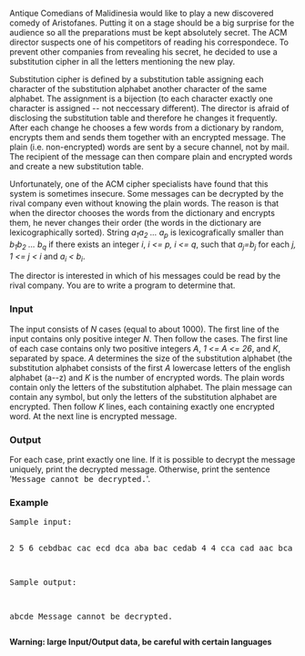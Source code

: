 <p>Antique Comedians of Malidinesia would like to play a new discovered
comedy of Aristofanes. Putting it on a stage should be a big surprise for
the audience so all the preparations must be kept absolutely secret.
The ACM director suspects one of his competitors of reading his
correspondece. To prevent other companies from revealing his secret, he
decided to use a substitution cipher in all the letters mentioning the
new play.

</p><p>Substitution cipher is defined by a substitution table assigning each
character of the substitution alphabet another character of the same alphabet.
The assignment is a bijection (to each character exactly
one character is assigned -- not neccessary different).
The director is afraid of disclosing the substitution table and
therefore he changes it frequently. After each change he chooses a few
words from a dictionary by random, encrypts them and sends them together with
an encrypted message. The plain (i.e. non-encrypted) words
are sent by a secure channel, not by mail. The recipient of the message
can then compare plain and encrypted words and create
a new substitution table.

</p><p>Unfortunately, one of the ACM cipher specialists have found that this
system is sometimes insecure. Some messages can be decrypted by the rival
company even without knowing the plain words. The reason is
that when the director chooses the words from the dictionary and encrypts them, 
he never changes their order (the words in the dictionary are
lexicographically sorted). String <var>a<sub>1</sub>a<sub>2</sub> ...
a<sub>p</sub></var> is lexicografically smaller than
<var>b<sub>1</sub>b<sub>2</sub> ... b<sub>q</sub></var> if there exists an
integer <var>i</var>, <var>i &lt;= p, i &lt;= q</var>, such that
<var>a<sub>j</sub>=b<sub>j</sub></var> for each <var>j, 1 &lt;= j &lt;
i</var> and <var>a<sub>i</sub> &lt; b<sub>i</sub></var>.

</p><p>The director is interested in which of his messages could be
read by the rival company. You are to write a program to determine that.


</p><h3>Input</h3>

<p>The input consists of <var>N</var> cases (equal to about 1000). The first line of the input
contains only positive integer <var>N</var>. Then follow the cases. 
The first line of each case contains only two positive integers
<var>A</var>, <var>1 &lt;= A &lt;= 26</var>, and <var>K</var>, separated by
space. <var>A</var> determines the size of the substitution alphabet (the
substitution alphabet consists of the first <var>A</var> lowercase letters
of the english alphabet (a--z) and <var>K</var> is the number of encrypted
words. The plain words contain only the letters of the substitution
alphabet. The plain message can contain any symbol, but only the letters of
the substitution alphabet are encrypted. Then follow <var>K</var> lines,
each containing exactly one encrypted word. At the next line is encrypted
message.


</p><h3>Output</h3>

<p>For each case, print exactly one line. If it is possible
to decrypt the message uniquely, print the
decrypted message. Otherwise, print the sentence
'<tt>Message cannot be decrypted.</tt>'.


</p><h3>Example</h3>
<pre>Sample input:

2
5 6
cebdbac
cac
ecd
dca
aba
bac
cedab
4 4
cca
cad
aac
bca
bdac

Sample output:

abcde
Message cannot be decrypted.
</pre>
<b>Warning: large Input/Output data, be careful with certain languages</b>